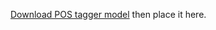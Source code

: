 [Download POS tagger model](http://downloads.gate.ac.uk/twitie/gate-EN-twitter.model) then place it here.